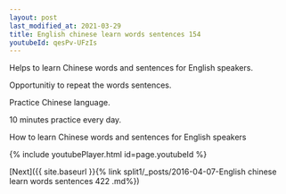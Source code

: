 ```yaml
---
layout: post
last_modified_at: 2021-03-29
title: English chinese learn words sentences 154 
youtubeId: qesPv-UFzIs
---
```

 
 
Helps to learn Chinese words and sentences for English speakers.

Opportunitiy to repeat the words sentences. 

Practice Chinese language. 
 
10 minutes practice every day. 
 
How to learn Chinese words and sentences for English speakers 
 
{% include youtubePlayer.html id=page.youtubeId %}
 
 
[Next]({{ site.baseurl }}{% link  split1/_posts/2016-04-07-English chinese learn words sentences 422 .md%})
 
